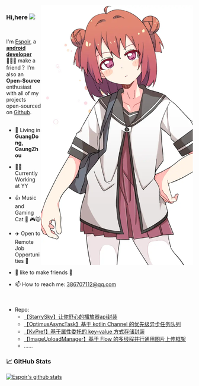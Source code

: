  
<img id='picture' align='right' src='1.webp' width='410px'>
 
### Hi,here <img src="https://raw.githubusercontent.com/wasabeef/wasabeef/master/icons/wave.gif" width="30px">
<br/>

I'm [Espoir](https://juejin.cn/user/729731449237613), a **[android developer](https://github.com/EspoirX)** 👨🏻‍💻  make a friend？ I’m also an **Open-Source** enthusiast with all of my projects open-sourced on [Github](https://github.com/EspoirX).
<br/>
<br/> 

- 🗼 Living in **GuangDong, GaungZhou**

- 👨‍💻 Currently Working at YY

- 👍 Music and Gaming Cat  🎵 🎮🐱

- ✈️ Open to Remote Job Opportunities 🍻

- 👨 like to make friends 👬

- 📫 How to reach me: 386707112@qq.com
<br/>

+ Repo:
  - [【StarrySky】让你舒心的播放器api封装](https://github.com/EspoirX/StarrySky)
  - [【OptimusAsyncTask】基于 kotlin Channel 的优先级异步任务队列](https://github.com/EspoirX/OptimusAsyncTask)
  - [【KvPref】基于属性委托的 key-value 方式存储封装](https://github.com/EspoirX/KvPref)
  - [【ImageUploadManager】基于 Flow 的多线程并行通用图片上传框架](https://github.com/EspoirX/ImageUploadManager)
  - ......

### 📈 GitHub Stats

[![Espoir's github stats](https://github-readme-stats.vercel.app/api?username=EspoirX&show_icons=true&theme=vue)](https://github.com/anuraghazra/github-readme-stats)

